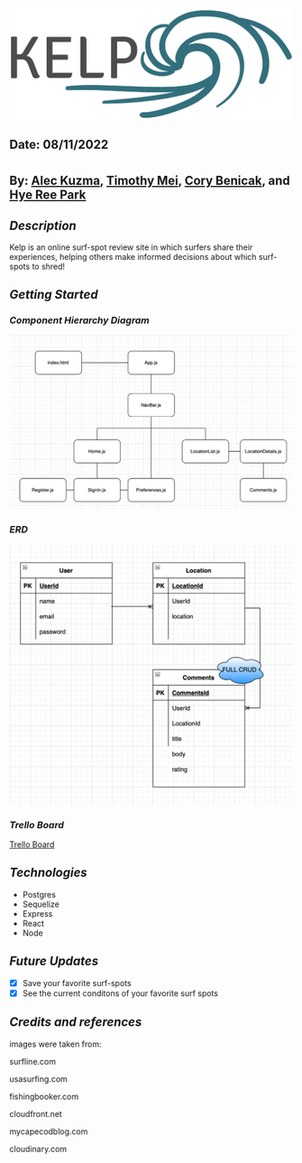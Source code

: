 ![Kelp](/img/Kelp_Logo.png)

## Date: 08/11/2022

#

## By: [Alec Kuzma](https://www.linkedin.com/in/alec-kuzma/), [Timothy Mei](https://www.linkedin.com/in/timothymei/), [Cory Benicak](https://www.linkedin.com/corybenicak/), and [Hye Ree Park](https://www.linkedin.com/in/hyeree-park94/)

## **_Description_**

Kelp is an online surf-spot review site in which surfers share their experiences, helping others make informed decisions about which surf-spots to shred!

## **_Getting Started_**

### **_Component Hierarchy Diagram_**

![Component Hierarchy Diagram](/img/CHD.png)

### **_ERD_**

![ERD](/img/ERD.png)

### **_Trello Board_**

[Trello Board](https://trello.com/b/6bJ9ofrn/project-3-board)

## **_Technologies_**

- Postgres
- Sequelize
- Express
- React
- Node

## **_Future Updates_**

- [x] Save your favorite surf-spots
- [x] See the current conditons of your favorite surf spots

## **_Credits and references_**

images were taken from:

surfline.com

usasurfing.com

fishingbooker.com

cloudfront.net

mycapecodblog.com

cloudinary.com
